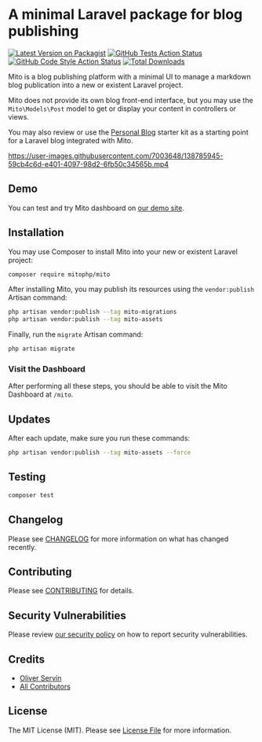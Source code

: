 # A minimal Laravel package for blog publishing

[![Latest Version on Packagist](https://img.shields.io/packagist/v/mitophp/mito.svg?style=flat-square)](https://packagist.org/packages/mitophp/mito)
[![GitHub Tests Action Status](https://img.shields.io/github/workflow/status/mitophp/mito/run-tests?label=tests)](https://github.com/mitophp/mito/actions?query=workflow%3Arun-tests+branch%3Amain)
[![GitHub Code Style Action Status](https://img.shields.io/github/workflow/status/mitophp/mito/Check%20&%20fix%20styling?label=code%20style)](https://github.com/mitophp/mito/actions?query=workflow%3A"Check+%26+fix+styling"+branch%3Amain)
[![Total Downloads](https://img.shields.io/packagist/dt/mitophp/mito.svg?style=flat-square)](https://packagist.org/packages/mitophp/mito)

Mito is a blog publishing platform with a minimal UI to manage a markdown blog publication into a new or existent Laravel project.

Mito does not provide its own blog front-end interface, but you may use the `Mito\Models\Post` model to get or display your content in controllers or views.

You may also review or use the [Personal Blog](https://github.com/mitophp/starter-kit-personal-blog) starter kit as a starting point for a Laravel blog integrated with Mito.

https://user-images.githubusercontent.com/7003648/138785945-59cb4c6d-e401-4097-98d2-6fb50c34565b.mp4

## Demo

You can test and try Mito dashboard on [our demo site](https://demo.mitophp.com).

## Installation

You may use Composer to install Mito into your new or existent Laravel project:

```bash
composer require mitophp/mito
```

After installing Mito, you may publish its resources using the `vendor:publish` Artisan command:

```bash
php artisan vendor:publish --tag mito-migrations
php artisan vendor:publish --tag mito-assets
```

Finally, run the `migrate` Artisan command:

```bash
php artisan migrate
```

### Visit the Dashboard

After performing all these steps, you should be able to visit the Mito Dashboard at `/mito`.

## Updates

After each update, make sure you run these commands:

```bash
php artisan vendor:publish --tag mito-assets --force
```

## Testing

```bash
composer test
```

## Changelog

Please see [CHANGELOG](CHANGELOG.md) for more information on what has changed recently.

## Contributing

Please see [CONTRIBUTING](.github/CONTRIBUTING.md) for details.

## Security Vulnerabilities

Please review [our security policy](../../security/policy) on how to report security vulnerabilities.

## Credits

- [Oliver Servín](https://github.com/oliverds)
- [All Contributors](../../contributors)

## License

The MIT License (MIT). Please see [License File](LICENSE.md) for more information.
